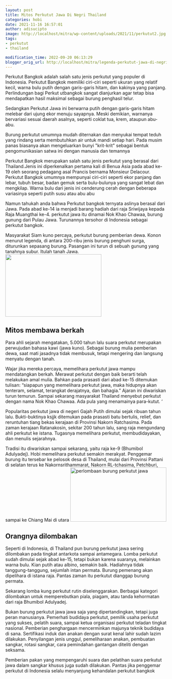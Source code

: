 ```yaml
---
layout: post
title: Mitos Perkutut Jawa Di Negri Thailand
categories: hobi
date: 2021-11-16 16:57:01
author: adisucipto
image: http://localhost/mitra/wp-content/uploads/2021/11/perkutut2.jpg
tags:
- perkutut
- thailand

modification_time: 2022-09-20 06:13:29
blogger_orig_url: http://localhost/mitra/legenda-perkutut-jawa-di-negri.html
---
```


Perkutut Bangkok adalah salah satu jenis perkutut yang populer di Indonesia. Perkutut Bangkok memiliki ciri-ciri seperti ukuran yang relatif kecil, warna bulu putih dengan garis-garis hitam, dan kakinya yang panjang. Perlindungan bagi Perkut utbangkok sangat dianjurkan agar tetap bisa mendapatkan hasil maksimal sebagai burung penghasil telur.

Sedangkan Perkutut Jawa  ini berwarna putih dengan garis-garis hitam melebar dari ujung ekor menuju sayapnya. Meski demikian, warnanya bervariasi sesuai daerah asalnya, seperti coklat tua, krem, ataupun abu-abu.

Burung perkutut umumnya mudah diternakan dan menyukai tempat teduh yang rindang serta membutuhkan air untuk mandi setiap hari. Pada musim panas biasanya akan mengeluarkan bunyi "krit-krit" sebagai bentuk pengomunikasian satwa ini dengan manusia dan temannya

Perkutut Bangkok merupakan salah satu jenis perkutut yang berasal dari Thailand.Jenis ini diperkenalkan pertama kali di Benua Asia pada abad ke-19 oleh seorang pedagang asal Prancis bernama Monsieur Delacour. Perkutut Bangkok umumnya mempunyai ciri-ciri seperti ekor panjang dan lebar, tubuh besar, badan gemuk serta bulu-bulunya yang sangat lebat dan mengkilap. Warna bulu dari jenis ini cenderung cerah dengan beberapa variasinya seperti putih susu atau abu abu

Namun tahukah anda bahwa Perkutut bangkok ternyata aslinya berasal dari Jawa. Pada abad ke-14 ia menjadi barang hadiah dari raja Sriwijaya kepada Raja Muangthai ke-4. perkutut jawa itu dinamai Nok Khao Chawaa, burung gunung dari Pulau Jawa. Turunannya tersohor di Indonesia sebagai perkutut bangkok.

Masyarakat Siam kuno percaya, perkutut burung pemberian dewa. Konon menurut legenda, di antara 200-ribu jenis burung penghuni surga, diturunkan sepasang burung. Pasangan ini turun di sebuah gunung yang tanahnya subur. Itulah tanah Jawa.
<a href="http://127.0.0.1/mitra/wp-content/uploads/2021/11/perkutut-jawa.jpg"><img class="aligncenter wp-image-14976 size-medium" src="http://127.0.0.1/mitra/wp-content/uploads/2021/11/perkutut-jawa-300x195.jpg" alt="" width="300" height="195" /></a>
<h2 id="berkah">Mitos membawa berkah</h2>
Para ahli sejarah mengatakan, 5.000 tahun lalu suara perkutut merupakan perwujudan bahasa kawi (jawa kuno). Sebagai burung mulia pemberian dewa, saat mati jasadnya tidak membusuk, tetapi mengering dan langsung menyatu dengan tanah.

Wajar jika mereka percaya, memelihara perkutut jawa mampu mendatangkan berkah. Merawat perkutut dengan baik berarti telah melakukan amal mulia. Bahkan pada prasasti dari abad ke-15 ditemukan tulisan: “siapapun yang memelihara perkutut jawa, maka hidupnya akan tenteram, selamat, terangkat derajatnya, dan bahagia.” Ajaran ini diwariskan turun temurun. Sampai sekarang masyarakat Thailand menyebut perkutut dengan nama Nok Khao Chawaa. Ada pula yang menamainya para-kutut. ‘

Popularitas perkutut jawa di negeri Gajah Putih dimulai sejak ribuan tahun lalu. Bukti-buktinya ksjjk ditemukan pada prasasti batu bertulis, relief, dan reruntuhan tiang bekas kerajaan di Provinsi Nakorn Ratchasima. Pada zaman kerajaan Ratanakosin, sekitar 200 tahun lalu, sang raja mengundang ahli perkutut ke istana. Tugasnya memelihara perkutut, membudidayakan, dan menulis sejarahnya.

Tradisi itu diwariskan sampai sekarang, yaitu raja ke-9 (Bhumibol Adulyadej). Hobi memelihara perkutut semakin merakyat. Penggemar burung itu tersebar ke pelosok desa di Thailand, mulai dari Provinsi Pattani di selatan terus ke Nakornsrithammarat, Nakorn RL-tchasima, Petchburi, sampai ke Chiang Mai di utara
<a href="http://127.0.0.1/mitra/wp-content/uploads/2021/11/burung-perkutut-jawa.jpg"><img class="aligncenter wp-image-14975 size-medium" src="http://127.0.0.1/mitra/wp-content/uploads/2021/11/burung-perkutut-jawa-300x169.jpg" alt="perlombaan burung perkutut jawa" width="300" height="169" /></a>
<h2 id="dilombakan">Orangnya dilombakan</h2>
Seperti di Indonesia, di Thailand pun <span class="keyword _ngcontent-nrj-100" aria-hidden="false">burung perkutut jawa</span> sering dilombakan pada tingkat antarkota sampai antamegara. Lomba perkutut sudah dimulai sejak abad ke-15, tetapi bukan karena suaranya, melainkan warna bulu.
Kian putih atau albino, semakin baik. Hadiahnya tidak tanggung-tanggung, sejumlah intan permata. Burung pemenang akan dipelihara di istana raja. Pantas zaman itu perkutut dianggap burung permata.

Sekarang lomba kung perkutut rutin diselenggarakan. Berbagai kategori dilombakan untuk memperebutkan piala, piagam, atau tanda kehormatan dari raja Bhumibol Adulyadej.

Bukan <span class="keyword _ngcontent-nrj-100" aria-hidden="false">burung perkutut jawa</span> jawa saja yang dipertandingkan, tetapi juga peran manusianya. Pemerhati budidaya perkutut, pemilik usaha perkutut yang sukses, pelatih suara, sampai ketua organisasi perkutut teladan tingkat nasional.
Pemberian penghargaan mencerminkan majunya teknik budidaya di sana. Sertifikasi induk dan anakan dengan surat kenal lahir sudah lazim dilakukan. Penyilangan jenis unggul, pemeliharaan anakan, pembuatan sangkar, rotasi sangkar, cara pemindahan gantangan diteliti dengan seksama.

Pemberian pakan yang mempengaruhi suara dan pelatihan suara perkutut jawa dalam sangkar khusus juga sudah dilakukan. Pantas jika penggemar perkutut di Indonesia selalu menyanjung kehandalan perkutut bangkok
